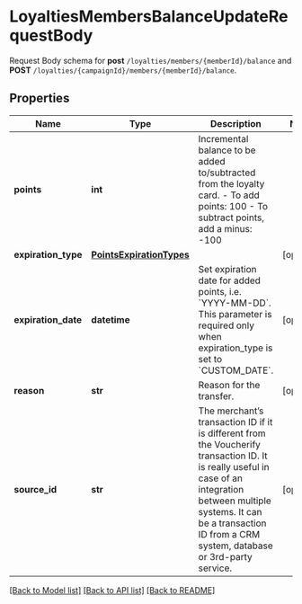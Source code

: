 # LoyaltiesMembersBalanceUpdateRequestBody

Request Body schema for **post** `/loyalties/members/{memberId}/balance` and **POST** `/loyalties/{campaignId}/members/{memberId}/balance`.

## Properties
Name | Type | Description | Notes
------------ | ------------- | ------------- | -------------
**points** | **int** | Incremental balance to be added to/subtracted from the loyalty card.  - To add points: 100 - To subtract points, add a minus: -100 | 
**expiration_type** | [**PointsExpirationTypes**](PointsExpirationTypes.md) |  | [optional] 
**expiration_date** | **datetime** | Set expiration date for added points, i.e. &#x60;YYYY-MM-DD&#x60;. This parameter is required only when expiration_type is set to &#x60;CUSTOM_DATE&#x60;. | [optional] 
**reason** | **str** | Reason for the transfer. | [optional] 
**source_id** | **str** | The merchant’s transaction ID if it is different from the Voucherify transaction ID. It is really useful in case of an integration between multiple systems. It can be a transaction ID from a CRM system, database or 3rd-party service. | [optional] 

[[Back to Model list]](../README.md#documentation-for-models) [[Back to API list]](../README.md#documentation-for-api-endpoints) [[Back to README]](../README.md)


